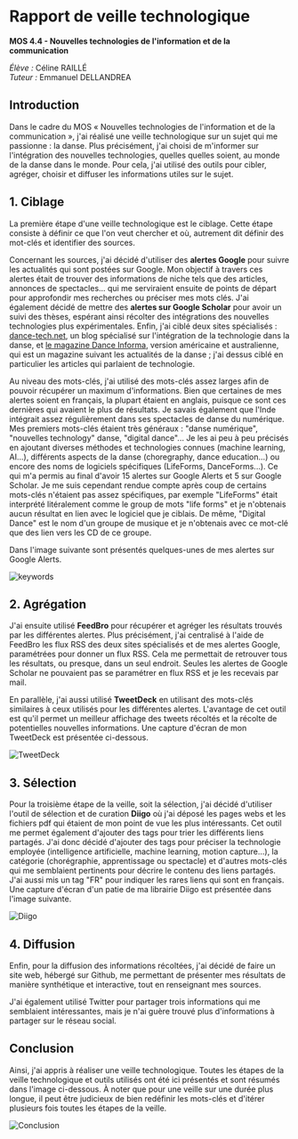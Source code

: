 # Rapport de veille technologique

**MOS 4.4 - Nouvelles technologies de l'information et de la communication**

*Élève :* Céline RAILLÉ<br/>
*Tuteur :* Emmanuel DELLANDREA


## Introduction

Dans le cadre du MOS « Nouvelles technologies de l'information et de la communication », j'ai réalisé une veille technologique sur un sujet qui me passionne : la danse. Plus précisément, j'ai choisi de m'informer sur l'intégration des nouvelles technologies, quelles quelles soient, au monde de la danse dans le monde. Pour cela, j'ai utilisé des outils pour cibler, agréger, choisir et diffuser les informations utiles sur le sujet.


## 1. Ciblage

La première étape d'une veille technologique est le ciblage. Cette étape consiste à définir ce que l'on veut chercher et où, autrement dit définir des mot-clés et identifier des sources.

Concernant les sources, j'ai décidé d'utiliser des **alertes Google** pour suivre les actualités qui sont postées sur Google. Mon objectif à travers ces alertes était de trouver des informations de niche tels que des articles, annonces de spectacles... qui me serviraient ensuite de points de départ pour approfondir mes recherches ou préciser mes mots clés. J'ai également décidé de mettre des **alertes sur Google Scholar** pour avoir un suivi des thèses, espérant ainsi récolter des intégrations des nouvelles technologies plus expérimentales. Enfin, j'ai ciblé deux sites spécialisés : [dance-tech.net](https://www.dance-tech.net/profiles/blog/list), un blog spécialisé sur l'intégration de la technologie dans la danse, et [le magazine Dance Informa](https://www.danceinforma.com/), version américaine et australienne, qui est un magazine suivant les actualités de la danse ; j'ai dessus ciblé en particulier les articles qui parlaient de technologie.

Au niveau des mots-clés, j'ai utilisé des mots-clés assez larges afin de pouvoir récupérer un maximum d'informations. Bien que certaines de mes alertes soient en français, la plupart étaient en anglais, puisque ce sont ces dernières qui avaient le plus de résultats. Je savais également que l'Inde intégrait assez régulièrement dans ses spectacles de danse du numérique. Mes premiers mots-clés étaient très généraux : "danse numérique", "nouvelles technology" danse, "digital dance"... Je les ai peu à peu précisés en ajoutant diverses méthodes et technologies connues (machine learning, AI...), différents aspects de la danse (choregraphy, dance education...) ou encore des noms de logiciels spécifiques (LifeForms, DanceForms...). Ce qui m'a permis au final d'avoir 15 alertes sur Google Alerts et 5 sur Google Scholar. Je me suis cependant rendue compte après coup de certains mots-clés n'étaient pas assez spécifiques, par exemple "LifeForms" était interprété litéralement comme le group de mots "life forms" et je n'obtenais aucun résultat en lien avec le logiciel que je ciblais. De même, "Digital Dance" est le nom d'un groupe de musique et je n'obtenais avec ce mot-clé que des lien vers les CD de ce groupe.

Dans l'image suivante sont présentés quelques-unes de mes alertes sur Google Alerts.

![keywords](https://www.zupimages.net/up/22/10/cd3n.png)


## 2. Agrégation

J'ai ensuite utilisé **FeedBro** pour récupérer et agréger les résultats trouvés par les différentes alertes. Plus précisément, j'ai centralisé à l'aide de FeedBro les flux RSS des deux sites spécialisés et de mes alertes Google, paramétrées pour donner un flux RSS. Cela me permettait de retrouver tous les résultats, ou presque, dans un seul endroit. Seules les alertes de Google Scholar ne pouvaient pas se paramétrer en flux RSS et je les recevais par mail.

En parallèle, j'ai aussi utilisé **TweetDeck** en utilisant des mots-clés similaires à ceux utilisés pour les différentes alertes. L'avantage de cet outil est qu'il permet un meilleur affichage des tweets récoltés et la récolte de potentielles nouvelles informations. Une capture d'écran de mon TweetDeck est présentée ci-dessous.

![TweetDeck](https://www.zupimages.net/up/22/10/8s44.png)

## 3. Sélection

Pour la troisième étape de la veille, soit la sélection, j'ai décidé d'utiliser l'outil de sélection et de curation **Diigo** où j'ai déposé les pages webs et les fichiers pdf qui étaient de mon point de vue les plus intéressants. Cet outil me permet également d'ajouter des tags pour trier les différents liens partagés. J'ai donc décidé d'ajouter des tags pour préciser la technologie employée (intelligence artificielle, machine learning, motion capture...), la catégorie (chorégraphie, apprentissage ou spectacle) et d'autres mots-clés qui me semblaient pertinents pour décrire le contenu des liens partagés. J'ai aussi mis un tag "FR" pour indiquer les rares liens qui sont en français. Une capture d'écran d'un patie de ma librairie Diigo est présentée dans l'image suivante.

![Diigo](https://www.zupimages.net/up/22/10/pltx.png)


## 4. Diffusion

Enfin, pour la diffusion des informations récoltées, j'ai décidé de faire un site web, hébergé sur Github, me permettant de présenter mes résultats de manière synthétique et interactive, tout en renseignant mes sources.

J'ai également utilisé Twitter pour partager trois informations qui me semblaient intéressantes, mais je n'ai guère trouvé plus d'informations à partager sur le réseau social. 


## Conclusion

Ainsi, j'ai appris à réaliser une veille technologique. Toutes les étapes de la veille technologique et outils utilisés ont été ici présentés et sont résumés dans l'image ci-dessous. À noter que pour une veille sur une durée plus longue, il peut être judicieux de bien redéfinir les mots-clés et d'itérer plusieurs fois toutes les étapes de la veille.

![Conclusion](https://www.zupimages.net/up/22/10/2e6t.png)
